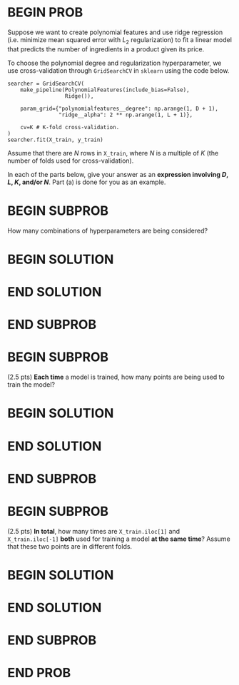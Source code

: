 # BEGIN PROB

Suppose we want to create polynomial features and use ridge regression
(i.e. minimize mean squared error with $L_2$ regularization) to fit a
linear model that predicts the number of ingredients in a product given
its price.

To choose the polynomial degree and regularization hyperparameter, we
use cross-validation through `GridSearchCV` in `sklearn` using the code
below.

    searcher = GridSearchCV(
        make_pipeline(PolynomialFeatures(include_bias=False), 
                      Ridge()),
        
        param_grid={"polynomialfeatures__degree": np.arange(1, D + 1), 
                    "ridge__alpha": 2 ** np.arange(1, L + 1)},

        cv=K # K-fold cross-validation.
    ) 
    searcher.fit(X_train, y_train)

Assume that there are $N$ rows in `X_train`, where $N$ is a multiple of
$K$ (the number of folds used for cross-validation).

In each of the parts below, give your answer as an **expression
involving $D$, $L$, $K$, and/or $N$**. Part (a) is done for you as an
example.

# BEGIN SUBPROB

How many combinations of hyperparameters are being considered?

# BEGIN SOLUTION

# END SOLUTION

# END SUBPROB

# BEGIN SUBPROB

(2.5 pts) **Each time** a model is trained, how many points are being
used to train the model?

# BEGIN SOLUTION

# END SOLUTION

# END SUBPROB

# BEGIN SUBPROB

(2.5 pts) **In total**, how many times are `X_train.iloc[1]` and
`X_train.iloc[-1]` **both** used for training a model **at the same
time**? Assume that these two points are in different folds.

# BEGIN SOLUTION

# END SOLUTION

# END SUBPROB

# END PROB